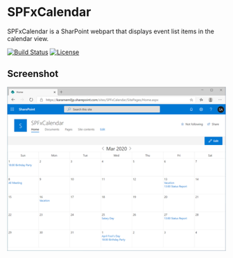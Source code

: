 # SPFxCalendar

SPFxCalendar is a SharPoint webpart that displays event list items in the calendar view.

[![Build Status](https://dev.azure.com/karamem0jp/SPFxCalendar/_apis/build/status/SPFxCalendar?branchName=master)](https://dev.azure.com/karamem0jp/SPFxCalendar/_build/latest?definitionId=29&branchName=master)
[![License](https://img.shields.io/github/license/karamem0/spfxcalendar.svg)](https://github.com/karamem0/spfxcalendar/blob/master/LICENSE)

## Screenshot

![screenshot](./img/screenshot.png)
